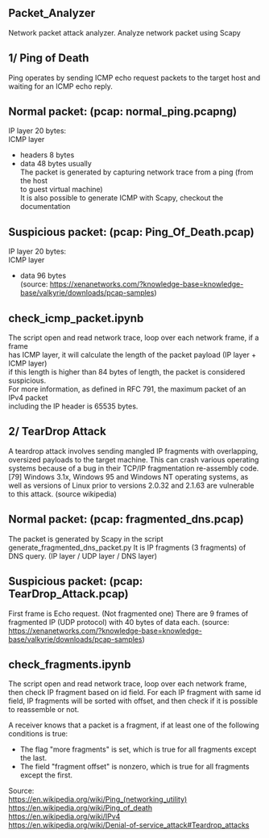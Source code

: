 Packet_Analyzer
---------------
Network packet attack analyzer.
Analyze network packet using Scapy

1/ Ping of Death
------------------
Ping operates by sending ICMP echo request packets to the target host and \
waiting for an ICMP echo reply.

Normal packet: (pcap: normal_ping.pcapng)
-----------------------------------------
IP layer 20 bytes: \
ICMP layer
  - headers 8 bytes
  - data 48 bytes usually \
The packet is generated by capturing network trace from a ping (from the host \
to guest virtual machine) \
It is also possible to generate ICMP with Scapy, checkout the documentation

Suspicious packet: (pcap: Ping_Of_Death.pcap)
---------------------------------------------
IP layer 20 bytes: \
ICMP layer
  - data 96 bytes \
(source: https://xenanetworks.com/?knowledge-base=knowledge-base/valkyrie/downloads/pcap-samples)

check_icmp_packet.ipynb
-----------------------
The script open and read network trace, loop over each network frame, if a frame \
has ICMP layer, it will calculate the length of the packet payload (IP layer + ICMP layer) \
if this length is higher than 84 bytes of length, the packet is considered suspicious. \
For more information, as defined in RFC 791, the maximum packet of an IPv4 packet \
including the IP header is 65535 bytes.

2/ TearDrop Attack
------------------
A teardrop attack involves sending mangled IP fragments with overlapping, oversized payloads to the target machine. This can crash various operating systems because of a bug in their TCP/IP fragmentation re-assembly code.[79] Windows 3.1x, Windows 95 and Windows NT operating systems, as well as versions of Linux prior to versions 2.0.32 and 2.1.63 are vulnerable to this attack. (source wikipedia)

Normal packet: (pcap: fragmented_dns.pcap)
------------------------------------------
The packet is generated by Scapy in the script generate_fragmented_dns_packet.py
It is IP fragments (3 fragments) of DNS query. (IP layer / UDP layer / DNS layer)

Suspicious packet: (pcap: TearDrop_Attack.pcap)
-----------------------------------------------
First frame is Echo request. (Not fragmented one)
There are 9 frames of fragmented IP (UDP protocol) with 40 bytes of data each.
(source: https://xenanetworks.com/?knowledge-base=knowledge-base/valkyrie/downloads/pcap-samples)

check_fragments.ipynb
---------------------
The script open and read network trace, loop over each network frame,
then check IP fragment based on id field. For each IP fragment with same id field, IP fragments
will be sorted with offset, and then check if it is possible to reassemble or not.

A receiver knows that a packet is a fragment, if at least one of the following conditions is true:
* The flag "more fragments" is set, which is true for all fragments except the last.
* The field "fragment offset" is nonzero, which is true for all fragments except the first.
 
Source: \
https://en.wikipedia.org/wiki/Ping_(networking_utility) \
https://en.wikipedia.org/wiki/Ping_of_death \
https://en.wikipedia.org/wiki/IPv4 \
https://en.wikipedia.org/wiki/Denial-of-service_attack#Teardrop_attacks
